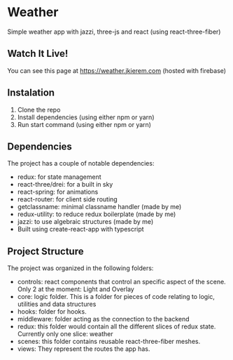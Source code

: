 # Weather

Simple weather app with jazzi, three-js and react (using react-three-fiber)

## Watch It Live!

You can see this page at https://weather.jkierem.com (hosted with firebase)

## Instalation

1. Clone the repo
2. Install dependencies (using either npm or yarn)
3. Run start command (using either npm or yarn)

## Dependencies

The project has a couple of notable dependencies:

- redux: for state management
- react-three/drei: for a built in sky
- react-spring: for animations
- react-router: for client side routing
- getclassname: minimal classname handler (made by me)
- redux-utility: to reduce redux boilerplate (made by me) 
- jazzi: to use algebraic structures (made by me) 
- Built using create-react-app with typescript

## Project Structure

The project was organized in the following folders:

- controls: react components that control an specific aspect of the scene. Only 2 at the moment: Light and Overlay
- core: logic folder. This is a folder for pieces of code relating to logic, utilities and data structures
- hooks: folder for hooks. 
- middleware: folder acting as the connection to the backend
- redux: this folder would contain all the different slices of redux state. Currently only one slice: weather
- scenes: this folder contains reusable react-three-fiber meshes. 
- views: They represent the routes the app has.